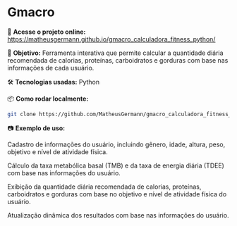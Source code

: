 # Gmacro

🔗 **Acesse o projeto online:**
https://matheusgermann.github.io/gmacro_calculadora_fitness_python/

📌 **Objetivo:** Ferramenta interativa que permite calcular a quantidade diária recomendada de calorias, proteínas, carboidratos e gorduras com base nas informações de cada usuário.

🛠️ **Tecnologias usadas:** Python

📦 **Como rodar localmente:**
```bash
git clone https://github.com/MatheusGermann/gmacro_calculadora_fitness_python.git
```

📷 **Exemplo de uso:**

Cadastro de informações do usuário, incluindo gênero, idade, altura, peso, objetivo e nível de atividade física.

Cálculo da taxa metabólica basal (TMB) e da taxa de energia diária (TDEE) com base nas informações do usuário.

Exibição da quantidade diária recomendada de calorias, proteínas, carboidratos e gorduras com base no objetivo e nível de atividade física do usuário.

Atualização dinâmica dos resultados com base nas informações do usuário.
